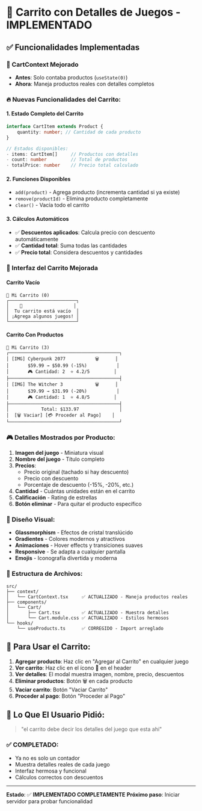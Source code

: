 # 🛒 Carrito con Detalles de Juegos - IMPLEMENTADO

## ✅ Funcionalidades Implementadas

### 🎯 CartContext Mejorado
- **Antes**: Solo contaba productos (`useState(0)`)
- **Ahora**: Maneja productos reales con detalles completos

### 🔥 Nuevas Funcionalidades del Carrito:

#### 1. **Estado Completo del Carrito**
```typescript
interface CartItem extends Product {
    quantity: number; // Cantidad de cada producto
}

// Estados disponibles:
- items: CartItem[]     // Productos con detalles
- count: number         // Total de productos
- totalPrice: number    // Precio total calculado
```

#### 2. **Funciones Disponibles**
- `add(product)` - Agrega producto (incrementa cantidad si ya existe)
- `remove(productId)` - Elimina producto completamente  
- `clear()` - Vacía todo el carrito

#### 3. **Cálculos Automáticos**
- ✅ **Descuentos aplicados**: Calcula precio con descuento automáticamente
- ✅ **Cantidad total**: Suma todas las cantidades
- ✅ **Precio total**: Considera descuentos y cantidades

### 🎨 Interfaz del Carrito Mejorada

#### **Carrito Vacío**
```
🛒 Mi Carrito (0)
┌─────────────────────────┐
│    🛒                   │
│  Tu carrito está vacío  │
│ ¡Agrega algunos juegos! │
└─────────────────────────┘
```

#### **Carrito Con Productos**
```
🛒 Mi Carrito (3)
┌─────────────────────────────────────────┐
│ [IMG] Cyberpunk 2077           🗑️      │
│       $59.99 → $50.99 (-15%)           │
│       🎮 Cantidad: 2  ⭐ 4.2/5         │
├─────────────────────────────────────────┤
│ [IMG] The Witcher 3            🗑️      │
│       $39.99 → $31.99 (-20%)           │
│       🎮 Cantidad: 1  ⭐ 4.8/5         │
├─────────────────────────────────────────┤
│            Total: $133.97               │
│  [🗑️ Vaciar] [💳 Proceder al Pago]    │
└─────────────────────────────────────────┘
```

### 🎮 Detalles Mostrados por Producto:
1. **Imagen del juego** - Miniatura visual
2. **Nombre del juego** - Título completo
3. **Precios**:
   - Precio original (tachado si hay descuento)
   - Precio con descuento 
   - Porcentaje de descuento (-15%, -20%, etc.)
4. **Cantidad** - Cuántas unidades están en el carrito
5. **Calificación** - Rating de estrellas
6. **Botón eliminar** - Para quitar el producto específico

### 🎨 Diseño Visual:
- **Glassmorphism** - Efectos de cristal translúcido
- **Gradientes** - Colores modernos y atractivos
- **Animaciones** - Hover effects y transiciones suaves
- **Responsive** - Se adapta a cualquier pantalla
- **Emojis** - Iconografía divertida y moderna

### 🔧 Estructura de Archivos:
```
src/
├── context/
│   └── CartContext.tsx     ✅ ACTUALIZADO - Maneja productos reales
├── components/
│   └── Cart/
│       ├── Cart.tsx        ✅ ACTUALIZADO - Muestra detalles
│       └── Cart.module.css ✅ ACTUALIZADO - Estilos hermosos
└── hooks/
    └── useProducts.ts      ✅ CORREGIDO - Import arreglado
```

## 🚀 Para Usar el Carrito:

1. **Agregar producto**: Haz clic en "Agregar al Carrito" en cualquier juego
2. **Ver carrito**: Haz clic en el ícono 🛒 en el header
3. **Ver detalles**: El modal muestra imagen, nombre, precio, descuentos
4. **Eliminar productos**: Botón 🗑️ en cada producto
5. **Vaciar carrito**: Botón "Vaciar Carrito"
6. **Proceder al pago**: Botón "Proceder al Pago"

## 🎯 Lo Que El Usuario Pidió:
> "el carrito debe decir los detalles del juego que esta ahi"

### ✅ **COMPLETADO**:
- Ya no es solo un contador
- Muestra detalles reales de cada juego
- Interfaz hermosa y funcional
- Cálculos correctos con descuentos

---

**Estado**: ✅ **IMPLEMENTADO COMPLETAMENTE**
**Próximo paso**: Iniciar servidor para probar funcionalidad